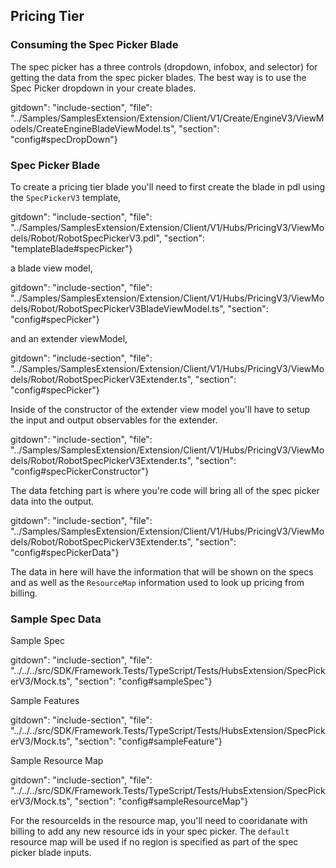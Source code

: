 
<a name="pricing-tier"></a>
## Pricing Tier

<a name="pricing-tier-consuming-the-spec-picker-blade"></a>
### Consuming the Spec Picker Blade

The spec picker has a three controls (dropdown, infobox, and selector) for getting the data from the spec picker blades. The best way is to use the Spec Picker dropdown in your create blades.

  gitdown": "include-section", "file": "../Samples/SamplesExtension/Extension/Client/V1/Create/EngineV3/ViewModels/CreateEngineBladeViewModel.ts", "section": "config#specDropDown"}

<a name="pricing-tier-spec-picker-blade"></a>
### Spec Picker Blade

To create a pricing tier blade you'll need to first create the blade in pdl using the `SpecPickerV3` template,

  gitdown": "include-section", "file": "../Samples/SamplesExtension/Extension/Client/V1/Hubs/PricingV3/ViewModels/Robot/RobotSpecPickerV3.pdl", "section": "templateBlade#specPicker"}

a blade view model,

  gitdown": "include-section", "file": "../Samples/SamplesExtension/Extension/Client/V1/Hubs/PricingV3/ViewModels/Robot/RobotSpecPickerV3BladeViewModel.ts", "section": "config#specPicker"}

and an extender viewModel,

  gitdown": "include-section", "file": "../Samples/SamplesExtension/Extension/Client/V1/Hubs/PricingV3/ViewModels/Robot/RobotSpecPickerV3Extender.ts", "section": "config#specPicker"}

Inside of the constructor of the extender view model you'll have to setup the input and output observables for the extender.

  gitdown": "include-section", "file": "../Samples/SamplesExtension/Extension/Client/V1/Hubs/PricingV3/ViewModels/Robot/RobotSpecPickerV3Extender.ts", "section": "config#specPickerConstructor"}

The data fetching part is where you're code will bring all of the spec picker data into the output.

  gitdown": "include-section", "file": "../Samples/SamplesExtension/Extension/Client/V1/Hubs/PricingV3/ViewModels/Robot/RobotSpecPickerV3Extender.ts", "section": "config#specPickerData"}

The data in here will have the information that will be shown on the specs and as well as the `ResourceMap` information used to look up pricing from billing.

<a name="pricing-tier-sample-spec-data"></a>
### Sample Spec Data

Sample Spec

  gitdown": "include-section", "file": "../../../src/SDK/Framework.Tests/TypeScript/Tests/HubsExtension/SpecPickerV3/Mock.ts", "section": "config#sampleSpec"}

Sample Features

  gitdown": "include-section", "file": "../../../src/SDK/Framework.Tests/TypeScript/Tests/HubsExtension/SpecPickerV3/Mock.ts", "section": "config#sampleFeature"}

Sample Resource Map

  gitdown": "include-section", "file": "../../../src/SDK/Framework.Tests/TypeScript/Tests/HubsExtension/SpecPickerV3/Mock.ts", "section": "config#sampleResourceMap"}

For the resourceIds in the resource map, you'll need to cooridanate with billing to add any new resource ids in your spec picker.
The `default` resource map will be used if no region is specified as part of the spec picker blade inputs.